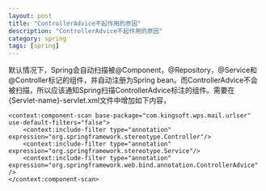 ```yaml
---
layout: post
title: "ControllerAdvice不起作用的原因"
description: "ControllerAdvice不起作用的原因"
category: spring
tags: [spring]
---
```


默认情况下，Spring会自动扫描被@Component，@Repository，@Service和@Controller标记的组件，并自动注册为Spring bean。而ControllerAdvice不会被扫描，所以应该通知Spring扫描ControllerAdvice标注的组件。需要在{Servlet-name}-servlet.xml文件中增加如下内容，

	<context:component-scan base-package="com.kingsoft.wps.mail.urlser" use-default-filters="false">
		<context:include-filter type="annotation" expression="org.springframework.stereotype.Controller"/>
		<context:include-filter type="annotation" expression="org.springframework.stereotype.Service"/>
		<context:include-filter type="annotation" expression="org.springframework.web.bind.annotation.ControllerAdvice" />
	</context:component-scan>
